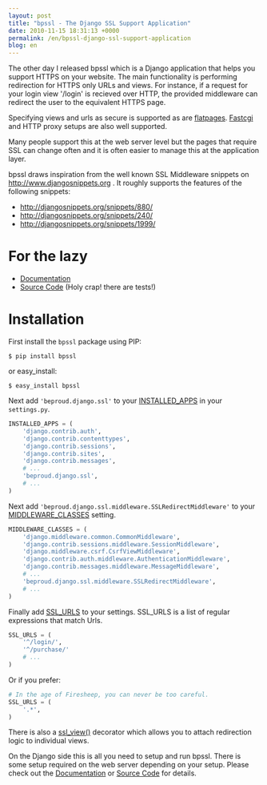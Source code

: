 ```yaml
---
layout: post
title: "bpssl - The Django SSL Support Application"
date: 2010-11-15 18:31:13 +0000
permalink: /en/bpssl-django-ssl-support-application
blog: en
---
```


The other day I released bpssl which is a Django application that helps
you support HTTPS on your website. The main functionality is performing
redirection for HTTPS only URLs and views. For instance, if a request
for your login view '/login' is recieved over HTTP, the provided
middleware can redirect the user to the equivalent HTTPS page.

Specifying views and urls as secure is supported as are
[flatpages](http://docs.djangoproject.com/en/dev/ref/contrib/flatpages/).
[Fastcgi](http://docs.djangoproject.com/en/dev/howto/deployment/fastcgi)
and HTTP proxy setups are also well supported.

Many people support this at the web server level but the pages that
require SSL can change often and it is often easier to manage this at
the application layer.

bpssl draws inspiration from the well known SSL Middleware snippets on
<http://www.djangosnippets.org> . It roughly supports the features of
the following snippets:

  - <http://djangosnippets.org/snippets/880/>
  - <http://djangosnippets.org/snippets/240/>
  - <http://djangosnippets.org/snippets/1999/>

# For the lazy

  - [Documentation](http://beproud.bitbucket.org/bpssl-1.0/en/)
  - [Source Code](http://bitbucket.org/beproud/bpssl/) (Holy crap\!
    there are tests\!)

# Installation

First install the `bpssl` package using PIP:

    $ pip install bpssl

or easy\_install:

    $ easy_install bpssl

Next add `'beproud.django.ssl'` to your
[INSTALLED\_APPS](http://djangoproject.jp/doc/ja/1.0/ref/settings.html#installed-apps)
in your `settings.py`.

``` python
INSTALLED_APPS = (
    'django.contrib.auth',
    'django.contrib.contenttypes',
    'django.contrib.sessions',
    'django.contrib.sites',
    'django.contrib.messages',
    # ...
    'beproud.django.ssl',
    # ...
)
```

Next add `'beproud.django.ssl.middleware.SSLRedirectMiddleware'` to your
[MIDDLEWARE\_CLASSES](http://djangoproject.jp/doc/ja/1.0/ref/settings.html#setting-MIDDLEWARE_CLASSES)
setting.

``` python
MIDDLEWARE_CLASSES = (
    'django.middleware.common.CommonMiddleware',
    'django.contrib.sessions.middleware.SessionMiddleware',
    'django.middleware.csrf.CsrfViewMiddleware',
    'django.contrib.auth.middleware.AuthenticationMiddleware',
    'django.contrib.messages.middleware.MessageMiddleware',
    # ...
    'beproud.django.ssl.middleware.SSLRedirectMiddleware',
    # ...
)
```

Finally add
[SSL\_URLS](http://beproud.bitbucket.org/bpssl-1.0/en/settings.html#setting-ssl-urls)
to your settings. SSL\_URLS is a list of regular expressions that match
Urls.

``` python
SSL_URLS = (
    '^/login/',
    '^/purchase/'
    # ...
)
```

Or if you prefer:

``` python
# In the age of Firesheep, you can never be too careful.
SSL_URLS = (
    '.*',
)
```

There is also a
[ssl\_view()](http://beproud.bitbucket.org/bpssl-1.0/en/usage.html#beproud.django.ssl.decorators.ssl_view)
decorator which allows you to attach redirection logic to individual
views.

On the Django side this is all you need to setup and run bpssl. There is
some setup required on the web server depending on your setup. Please
check out the
[Documentation](http://beproud.bitbucket.org/bpssl-1.0/en/) or [Source
Code](http://bitbucket.org/beproud/bpssl/) for details.
